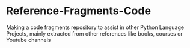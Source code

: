 # Reference-Fragments-Code
Making a code fragments repository to assist in other Python Language Projects, mainly extracted from other references like books, courses or Youtube channels
